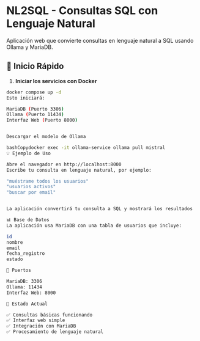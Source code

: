 # NL2SQL - Consultas SQL con Lenguaje Natural

Aplicación web que convierte consultas en lenguaje natural a SQL usando Ollama y MariaDB.

## 🚀 Inicio Rápido

1. **Iniciar los servicios con Docker**
```bash
docker compose up -d
Esto iniciará:

MariaDB (Puerto 3306)
Ollama (Puerto 11434)
Interfaz Web (Puerto 8000)


Descargar el modelo de Ollama

bashCopydocker exec -it ollama-service ollama pull mistral
💡 Ejemplo de Uso

Abre el navegador en http://localhost:8000
Escribe tu consulta en lenguaje natural, por ejemplo:

"muéstrame todos los usuarios"
"usuarios activos"
"buscar por email"


La aplicación convertirá tu consulta a SQL y mostrará los resultados

📊 Base de Datos
La aplicación usa MariaDB con una tabla de usuarios que incluye:

id
nombre
email
fecha_registro
estado

🔧 Puertos

MariaDB: 3306
Ollama: 11434
Interfaz Web: 8000

📝 Estado Actual

✅ Consultas básicas funcionando
✅ Interfaz web simple
✅ Integración con MariaDB
✅ Procesamiento de lenguaje natural